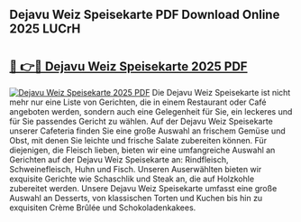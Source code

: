 ## Dejavu Weiz Speisekarte PDF Download Online 2025 LUCrH

# <h2><a href="http://gc5z43.nevu.top/?p=Dejavu+Weiz+Speisekarte">🔗 👉🔴 Dejavu Weiz Speisekarte 2025 PDF</a></h2>

[![Dejavu Weiz Speisekarte 2025 PDF](https://i.imgur.com/dBaPXMq.png)](http://gc5z43.nevu.top/?p=Dejavu+Weiz+Speisekarte)
Die Dejavu Weiz Speisekarte ist nicht mehr nur eine Liste von Gerichten, die in einem Restaurant oder Café angeboten werden, sondern auch eine Gelegenheit für Sie, ein leckeres und für Sie passendes Gericht zu wählen. Auf der Dejavu Weiz Speisekarte unserer Cafeteria finden Sie eine große Auswahl an frischem Gemüse und Obst, mit denen Sie leichte und frische Salate zubereiten können. Für diejenigen, die Fleisch lieben, bieten wir eine umfangreiche Auswahl an Gerichten auf der Dejavu Weiz Speisekarte an: Rindfleisch, Schweinefleisch, Huhn und Fisch. Unseren Auserwählten bieten wir exquisite Gerichte wie Schaschlik und Steak an, die auf Holzkohle zubereitet werden. Unsere Dejavu Weiz Speisekarte umfasst eine große Auswahl an Desserts, von klassischen Torten und Kuchen bis hin zu exquisiten Crème Brûlée und Schokoladenkakees.
